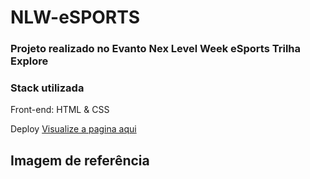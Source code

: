 # NLW-eSPORTS

<h3>Projeto realizado no Evanto Nex Level Week eSports Trilha Explore</h3>

<h3>Stack utilizada</h3>

Front-end: HTML & CSS

Deploy <a href="#" target="_blank">Visualize a pagina aqui</a>

<h2>Imagem de referência</h2>




 

